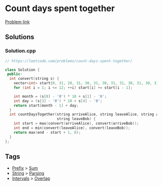 # Count days spent together

[Problem link](https://leetcode.com/problems/count-days-spent-together/)

## Solutions


### Solution.cpp
```cpp
// https://leetcode.com/problems/count-days-spent-together/

class Solution {
 public:
  int convert(string s) {
    vector<int> start{0, 31, 28, 31, 30, 31, 30, 31, 31, 30, 31, 30, 31};
    for (int i = 1; i <= 12; ++i) start[i] += start[i - 1];

    int month = (s[0] - '0') * 10 + s[1] - '0';
    int day = (s[3] - '0') * 10 + s[4] - '0';
    return start[month - 1] + day;
  }
  int countDaysTogether(string arriveAlice, string leaveAlice, string arriveBob,
                        string leaveBob) {
    int start = max(convert(arriveAlice), convert(arriveBob));
    int end = min(convert(leaveAlice), convert(leaveBob));
    return max(end - start + 1, 0);
  }
};
```
## Tags

* [Prefix](/README.md#Prefix) > [Sum](/README.md#Prefix-Sum)
* [String](/README.md#String) > [Parsing](/README.md#String-Parsing)
* [Intervals](/README.md#Intervals) > [Overlap](/README.md#Intervals-Overlap)

